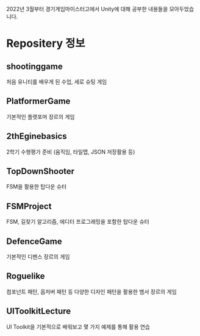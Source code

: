 2022년 3월부터 경기게임마이스터고에서 Unity에 대해 공부한 내용들을 모아두었습니다.

# Repositery 정보

## shootinggame
  처음 유니티를 배우게 된 수업, 세로 슈팅 게임

## PlatformerGame
  기본적인 플랫포머 장르의 게임

## 2thEginebasics
  2학기 수행평가 준비 (움직임, 타일맵, JSON 저장활용 등)

## TopDownShooter
  FSM을 활용한 탑다운 슈터

## FSMProject
  FSM, 길찾기 알고리즘, 에디터 프로그래밍을 포함한 탑다운 슈터
  
## DefenceGame
  기본적인 디펜스 장르의 게임
  
## Roguelike
  컴포넌트 패턴, 옵저버 패턴 등 다양한 디자인 패턴을 활용한 뱀서 장르의 게임

## UIToolkitLecture
  UI Toolkit을 기본적으로 배워보고 몇 가지 예제를 통해 활용 연습
